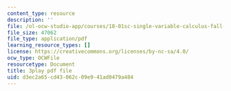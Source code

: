 ```yaml
---
content_type: resource
description: ''
file: /ol-ocw-studio-app/courses/18-01sc-single-variable-calculus-fall-2010/d3ec2a65cd43062c09e941ad0479a484_hjZhPczMkL4.pdf
file_size: 47062
file_type: application/pdf
learning_resource_types: []
license: https://creativecommons.org/licenses/by-nc-sa/4.0/
ocw_type: OCWFile
resourcetype: Document
title: 3play pdf file
uid: d3ec2a65-cd43-062c-09e9-41ad0479a484
---
```

